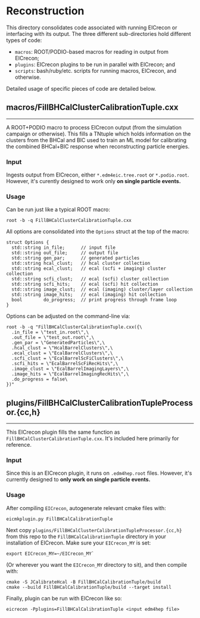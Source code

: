 # Reconstruction

This directory consolidates code associated with running EICrecon or interfacing with
its output.  The three different sub-directories hold different types of code:

  - `macros`: ROOT/PODIO-based macros for reading in output from EICrecon;
  - `plugins`: EICrecon plugins to be run in parallel with EICrecon; and
  - `scripts`: bash/ruby/etc. scripts for running macros, EICrecon, and otherwise.

Detailed usage of specific pieces of code are detailed below.



## macros/FillBHCalClusterCalibrationTuple.cxx
----------------------------------------------

A ROOT+PODIO macro to process EICrecon output (from the simulation campaign or otherwise).
This fills a TNtuple which holds information on the clusters from the BHCal and BIC used to
train an ML model for calibrating the combined BHCal+BIC response when reconstructing
particle energies.

### Input

Ingests output from EICrecon, either `*.edm4eic.tree.root` or `*.podio.root`. However, it's
curently designed to work only **on single particle events.**

### Usage

Can be run just like a typical ROOT macro:

```
root -b -q FillBHCalClusterCalibrationTuple.cxx
```

All options are consolidated into the `Options` struct at the top of the macro:

```
struct Options {
  std::string in_file;      // input file
  std::string out_file;     // output file
  std::string gen_par;      // generated particles
  std::string hcal_clust;   // hcal cluster collection
  std::string ecal_clust;   // ecal (scfi + imaging) cluster collection
  std::string scfi_clust;   // ecal (scfi) cluster collection
  std::string scfi_hits;    // ecal (scfi) hit collection
  std::string image_clust;  // ecal (imaging) cluster/layer collection
  std::string image_hits;   // ecal (imaging) hit collection
  bool        do_progress;  // print progress through frame loop
}
```

Options can be adjusted on the command-line via:

```
root -b -q "FillBHCalClusterCalibrationTuple.cxx({\
  .in_file = \"test_in.root\",\
  .out_file = \"test_out.root\",\
  .gen_par = \"GeneratedParticles\",\
  .hcal_clust = \"HcalBarrelClusters\",\
  .ecal_clust = \"EcalBarrelClusters\",\
  .scfi_clust = \"EcalBarrelScFiClusters\",\
  .scfi_hits = \"EcalBarrelScFiRecHits\",\
  .image_clust = \"EcalBarrelImagingLayers\",\
  .image_hits = \"EcalBarrelImagingRecHits\",\
  .do_progress = false\
})"
```



## plugins/FillBHCalClusterCalibrationTupleProcessor.{cc,h}
-----------------------------------------------------------

This EICrecon plugin fills the same function as `FillBHCalClusterCalibrationTuple.cxx`.
It's included here primarily for reference.

### Input

Since this is an EICrecon plugin, it runs on `.edm4hep.root` files.  However, it's  currently
designed to **only work on single particle events.**

###  Usage

After compiling `EICrecon`, autogenerate relevant cmake files with:

```
eicmkplugin.py FillBHCalCalibrationTuple
```

Next copy `plugins/FillBHCalClusterCalibrationTupleProcessor.{cc,h}` from this repo to
the `FillBHCalCalibrationTuple` directory in your installation of EICrecon.  Make sure
your `EICrecon_MY` is set:

```
export EICrecon_MY=~/EICrecon_MY`
```

(Or wherever you want the `EICrecon_MY` directory to sit), and then compile with:

```
cmake -S JCalibrateHcal -B FillBHCalCalibrationTuple/build
cmake --build FillBHCalCalibrationTuple/build --target install
```

Finally, plugin can be run with EICrecon like so:

```
eicrecon -Pplugins=FillBHCalCalibrationTuple <input edm4hep file>
```
